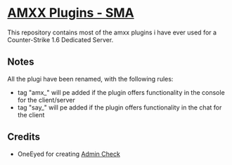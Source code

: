 [AMXX Plugins - SMA][github]
====================

This repository contains most of the amxx plugins i have ever used for a Counter-Strike 1.6 Dedicated Server.

Notes
-----
All the plugi have been renamed, with the following rules:
- tag "amx_" will pe added if the plugin offers functionality in the console for the client/server
- tag "say_" will pe added if the plugin offers functionality in the chat for the client

Credits
-------
- OneEyed for creating [Admin Check](https://forums.alliedmods.net/showthread.php?p=230189)

[github]: https://github.com/Jessyy/amxx-plugins-sma
